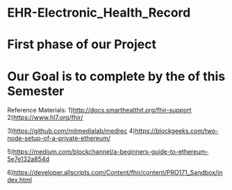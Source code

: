 # EHR-Electronic_Health_Record
# First phase of our Project
# Our Goal is to complete by the of this Semester

Reference Materials:
1)http://docs.smarthealthit.org/fhir-support
2)https://www.hl7.org/fhir/


3)https://github.com/mitmedialab/medrec
4)https://blockgeeks.com/two-node-setup-of-a-private-ethereum/


5)https://medium.com/blockchannel/a-beginners-guide-to-ethereum-5e7e132a854d  


6)https://developer.allscripts.com/Content/fhir/content/PRO171_Sandbox/index.html
